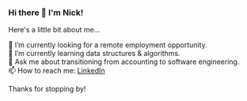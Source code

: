 ### Hi there 👋 I'm Nick!

Here's a little bit about me...

🔭 I’m currently looking for a remote employment opportunity.    
🌱 I’m currently learning data structures & algorithms.    
💬 Ask me about transitioning from accounting to software engineering.    
📫 How to reach me: [LinkedIn](https://www.linkedin.com/in/nick-abate/)      
    
Thanks for stopping by!

<!--
**nickabate/nickabate** is a ✨ _special_ ✨ repository because its `README.md` (this file) appears on your GitHub profile.

Here are some ideas to get you started:

- 🔭 I’m currently working on ...
- 🌱 I’m currently learning ...
- 👯 I’m looking to collaborate on ...
- 🤔 I’m looking for help with ...
- 💬 Ask me about ...
- 📫 How to reach me: ...
- 😄 Pronouns: ...
- ⚡ Fun fact: ...
-->
